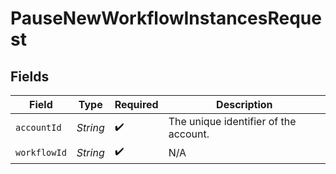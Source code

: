 # PauseNewWorkflowInstancesRequest


## Fields

| Field                                 | Type                                  | Required                              | Description                           |
| ------------------------------------- | ------------------------------------- | ------------------------------------- | ------------------------------------- |
| `accountId`                           | *String*                              | :heavy_check_mark:                    | The unique identifier of the account. |
| `workflowId`                          | *String*                              | :heavy_check_mark:                    | N/A                                   |